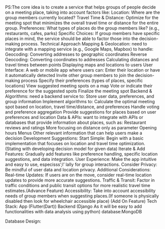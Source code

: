 PS:The core idea is to create a service that helps groups of people decide on a meeting place, taking into account factors like:
Location: Where are the group members currently located?
Travel Time & Distance: Optimize for the meeting spot that minimizes the overall travel time or distance for the entire group.
Preferences: What types of places do the group members like? (e.g., restaurants, cafes, parks)
Specific Choices: If group members have specific places in mind, the service should be able to factor those into the decision-making process.
Technical Approach
Mapping & Geolocation:
need to integrate with a mapping service (e.g., Google Maps, Mapbox) to handle:
Geocoding: Converting addresses to geographic coordinates
Reverse Geocoding: Converting coordinates to addresses
Calculating distances and travel times between points
Displaying maps and locations to users
User Interface:
A web or mobile app where users can:
Enter their location or have it automatically detected
Invite other group members to join the decision-making process
Specify their preferences (types of places, specific locations)
View suggested meeting spots on a map
Vote or indicate their preference for the suggested spots
Finalize the meeting spot
Backend & Algorithms:
need a backend service to:
Store user data, preferences, and group information
Implement algorithms to:
Calculate the optimal meeting spot based on location, travel time/distance, and preferences
Handle voting and preference aggregation
Provide suggestions for places based on user preferences and location
Data & APIs:
want to integrate with APIs or databases that provide information about places, such as:
Restaurant reviews and ratings
More focusing on distance only as parameter
Opening hours
Menus
Other relevant information that can help users make a decision
Development Suggestions:
Start Simple: Begin with a basic implementation that focuses on location and travel time optimization. (Stating with developing decision model for given data)
Iterate & Add Features: Gradually add features like preference handling, specific location suggestions, and data integration.
User Experience: Make the app intuitive and easy to use, especisss’;l’
lally for group interactions.
Consider Privacy: Be mindful of user data and location privacy.
Additional Considerations:
Real-time Updates: If users are on the move, consider real-time location updates to provide more accurate suggestions.
Traffic & Transit: Factor in traffic conditions and public transit options for more realistic travel time estimates.(Advance Feature)
Accessibility: Take into account accessibility needs of group members when suggesting places.(If someone is physically disabled then look for wheelchair accessible place) (Add On Feature)
Tech Stack:
	App (Flutter(Dart))
	Backend (Django As it will be easy to add functionalities with data analysis using python)
database:MongoDB 

Database Design:



